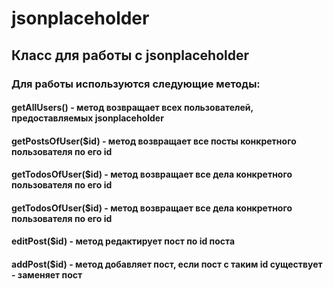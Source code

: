 # jsonplaceholder
<h2>Класс для работы с jsonplaceholder</h2>

<h3>Для работы используются следующие методы:</h3>
<h4>getAllUsers() - метод возвращает всех пользователей, предоставляемых jsonplaceholder</h4>
<h4>getPostsOfUser($id) - метод возвращает все посты конкретного пользователя по его id</h4>
<h4>getTodosOfUser($id) - метод возвращает все дела конкретного пользователя по его id</h4>
<h4>getTodosOfUser($id) - метод возвращает все дела конкретного пользователя по его id</h4>
<h4>editPost($id) - метод редактирует пост по id поста</h4>
<h4>addPost($id) - метод добавляет пост, если пост с таким id существует - заменяет пост</h4>